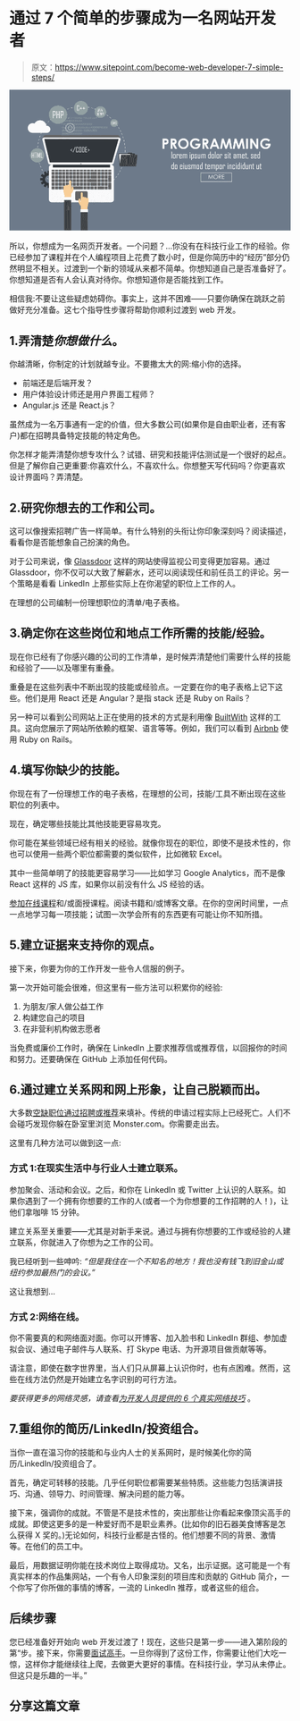 # 通过 7 个简单的步骤成为一名网站开发者

> 原文：<https://www.sitepoint.com/become-web-developer-7-simple-steps/>

![How to Become a Web Developer](img/890b0e59ace69bab200b0b239a722238.png)

所以，你想成为一名网页开发者。一个问题？…你没有在科技行业工作的经验。你已经参加了课程并在个人编程项目上花费了数小时，但是你简历中的<q>经历</q>部分仍然明显不相关。过渡到一个新的领域从来都不简单。你想知道自己是否准备好了。你想知道是否有人会认真对待你。你想知道你是否能找到工作。

相信我:不要让这些疑虑妨碍你。事实上，这并不困难——只要你确保在跳跃之前做好充分准备。这七个指导性步骤将帮助你顺利过渡到 web 开发。

## 1.弄清楚*你想做什么*。

你越清晰，你制定的计划就越专业。不要撒太大的网:缩小你的选择。

*   前端还是后端开发？
*   用户体验设计师还是用户界面工程师？
*   Angular.js 还是 React.js？

虽然成为一名万事通有一定的价值，但大多数公司(如果你是自由职业者，还有客户)都在招聘具备特定技能的特定角色。

你怎样才能弄清楚你想专攻什么？试错、研究和技能评估测试是一个很好的起点。但是了解你自己更重要:你喜欢什么，不喜欢什么。你想整天写代码吗？你更喜欢设计界面吗？弄清楚。

## 2.研究你想去的工作和公司。

这可以像搜索招聘广告一样简单。有什么特别的头衔让你印象深刻吗？阅读描述，看看你是否能想象自己扮演的角色。

对于公司来说，像 [Glassdoor](https://www.glassdoor.com) 这样的网站使得监视公司变得更加容易。通过 Glassdoor，你不仅可以大致了解薪水，还可以阅读现任和前任员工的评论。另一个策略是看看 LinkedIn 上那些实际上在你渴望的职位上工作的人。

在理想的公司编制一份理想职位的清单/电子表格。

## 3.确定你在这些岗位和地点工作所需的技能/经验。

现在你已经有了你感兴趣的公司的工作清单，是时候弄清楚他们需要什么样的技能和经验了——以及哪里有重叠。

重叠是在这些列表中不断出现的技能或经验点。一定要在你的电子表格上记下这些。他们是用 React 还是 Angular？是指 stack 还是 Ruby on Rails？

另一种可以看到公司网站上正在使用的技术的方式是利用像 [BuiltWith](https://builtwith.com/) 这样的工具。这向您展示了网站所依赖的框架、语言等等。例如，我们可以看到 [Airbnb](https://builtwith.com/airbnb.com) 使用 Ruby on Rails。

## 4.填写你缺少的技能。

你现在有了一份理想工作的电子表格，在理想的公司，技能/工具不断出现在这些职位的列表中。

现在，确定哪些技能比其他技能更容易攻克。

你可能在某些领域已经有相关的经验。就像你现在的职位，即使不是技术性的，你也可以使用一些两个职位都需要的类似软件，比如微软 Excel。

其中一些简单明了的技能更容易学习——比如学习 Google Analytics，而不是像 React 这样的 JS 库，如果你以前没有什么 JS 经验的话。

[参加在线课程](https://www.sitepoint.com/premium/)和/或面授课程。阅读书籍和/或博客文章。在你的空闲时间里，一点一点地学习每一项技能；试图一次学会所有的东西更有可能让你不知所措。

## 5.建立证据来支持你的观点。

接下来，你要为你的工作开发一些令人信服的例子。

第一次开始可能会很难，但这里有一些方法可以积累你的经验:

1.  为朋友/家人做公益工作
2.  构建您自己的项目
3.  在非营利机构做志愿者

当免费或廉价工作时，确保在 LinkedIn 上要求推荐信或推荐信，以回报你的时间和努力。还要确保在 GitHub 上添加任何代码。

## 6.通过建立关系网和网上形象，让自己脱颖而出。

大多数[空缺职位通过招聘或推荐](http://qz.com/373436/373436/)来填补。传统的申请过程实际上已经死亡。人们不会碰巧发现你躲在卧室里浏览 Monster.com。你需要走出去。

这里有几种方法可以做到这一点:

### 方式 1:在现实生活中与行业人士建立联系。

参加聚会、活动和会议。之后，和你在 LinkedIn 或 Twitter 上认识的人联系。如果你遇到了一个拥有你想要的工作的人(或者一个为你想要的工作招聘的人！)，让他们拿咖啡 15 分钟。

建立关系至关重要——尤其是对新手来说。通过与拥有你想要的工作或经验的人建立联系，你就进入了你想为之工作的公司。

我已经听到一些呻吟: *<q>但是我住在一个不知名的地方！我也没有钱飞到旧金山或纽约参加最热门的会议。</q>*

这让我想到…

### 方式 2:网络在线。

你不需要真的和网络面对面。你可以开博客、加入脸书和 LinkedIn 群组、参加虚拟会议、通过电子邮件与人联系、打 Skype 电话、为开源项目做贡献等等。

请注意，即使在数字世界里，当人们只从屏幕上认识你时，也有点困难。然而，这些在线方法仍然是开始建立名字识别的可行方法。

*要获得更多的网络灵感，请查看[为开发人员提供的 6 个真实网络技巧](https://www.sitepoint.com/6-real-world-networking-tips-developers/)* 。

## 7.重组你的简历/LinkedIn/投资组合。

当你一直在温习你的技能和与业内人士的关系网时，是时候美化你的简历/LinkedIn/投资组合了。

首先，确定可转移的技能。几乎任何职位都需要某些特质。这些能力包括演讲技巧、沟通、领导力、时间管理、解决问题的能力等。

接下来，强调你的成就。不管是不是技术性的，突出那些让你看起来像顶尖高手的成就。即使这更多的是一种爱好而不是职业素养。(比如你的旧石器美食博客是怎么获得 X 奖的。)无论如何，科技行业都是古怪的。他们想要不同的背景、激情等。在他们的员工中。

最后，用数据证明你能在技术岗位上取得成功。又名，出示证据。这可能是一个有真实样本的作品集网站，一个有令人印象深刻的项目库和贡献的 GitHub 简介，一个你写了你所做的事情的博客，一流的 LinkedIn 推荐，或者这些的组合。

## 后续步骤

您已经准备好开始向 web 开发过渡了！现在，这些只是第一步——进入第阶段的第<q>步。接下来，你需要[面试高手](https://www.sitepoint.com/complete-guide-nailing-next-interview/)。一旦你得到了这份工作，你需要让他们大吃一惊，这样你才能继续往上爬，去做更大更好的事情。在科技行业，学习从未停止。但这只是乐趣的一半。</q>

## 分享这篇文章